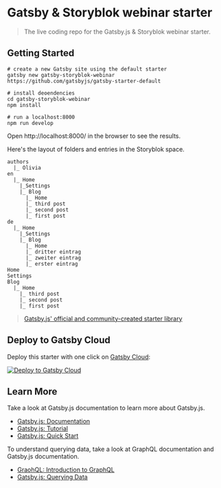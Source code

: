 # Gatsby & Storyblok webinar starter

> The live coding repo for the Gatsby.js & Storyblok webinar starter.

## Getting Started

```shell
# create a new Gatsby site using the default starter
gatsby new gatsby-storyblok-webinar https://github.com/gatsbyjs/gatsby-starter-default

# install deoendencies
cd gatsby-storyblok-webinar
npm install

# run a localhost:8000
npm run develop
```

Open http://localhost:8000/ in the browser to see the results.

Here's the layout of folders and entries in the Storyblok space.

```
authors
  |_ Olivia
en
  |_ Home
    |_Settings
    |_ Blog
      |_ Home
      |_ third post
      |_ second post
      |_ first post
de
  |_ Home
    |_Settings
    |_ Blog
      |_ Home
      |_ dritter eintrag
      |_ zweiter eintrag
      |_ erster eintrag
Home
Settings
Blog
  |_ Home
    |_ third post
    |_ second post
    |_ first post
```

> [Gatsby.js' official and community-created starter library](https://www.gatsbyjs.com/starters/?)

## Deploy to Gatsby Cloud

Deploy this starter with one click on [Gatsby Cloud](https://www.gatsbyjs.com/cloud/):

[<img src="https://www.gatsbyjs.com/deploynow.svg" alt="Deploy to Gatsby Cloud">](https://www.gatsbyjs.com/dashboard/deploynow?url=https://github.com/gatsbyjs/gatsby-starter-default)

## Learn More

Take a look at Gatsby.js documentation to learn more about Gatsby.js.

- [Gatsby.js: Documentation](https://www.gatsbyjs.com/docs/)
- [Gatsby.js: Tutorial](https://www.gatsbyjs.com/docs/tutorial/)
- [Gatsby.js: Quick Start](https://www.gatsbyjs.com/docs/quick-start)

To understand querying data, take a look at GraphQL documentation and Gatsby.js documentation.

- [GraohQL: Introduction to GraphQL](https://graphql.org/learn/)
- [Gatsby.js: Querying Data](https://www.gatsbyjs.com/docs/how-to/querying-data/page-query/)
